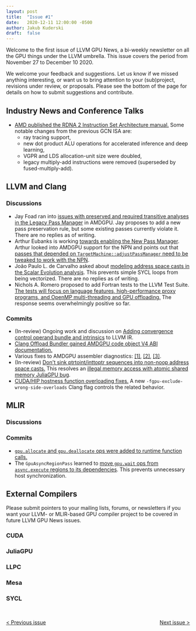 ```yaml
---
layout: post
title:  "Issue #1"
date:   2020-12-11 12:00:00 -0500
author: Jakub Kuderski
draft:  false
---
```


Welcome to the first issue of LLVM GPU News, a bi-weekly newsletter on all the
GPU things under the LLVM umbrella. This issue covers the period from
November 27 to December 10 2020.

We welcome your feedback and suggestions. Let us know if we missed anything interesting, or
want us to bring attention to your (sub)project, revisions under review, or proposals.
Please see the bottom of the page for details on how to submit suggestions and contribute.

## Industry News and Conference Talks
*  [AMD published the RDNA 2 Instruction Set Architecture manual.](https://gpuopen.com/rdna2-isa-available/)
   Some notable changes from the previous GCN ISA are:
   *  ray tracing support,
   *  new dot product ALU operations for accelerated inference and deep learning,
   *  VGPR and LDS allocation-unit size were doubled,
   *  legacy multiply-add instructions were removed (superseded by fused-multiply-add).

##  LLVM and Clang

### Discussions
*  Jay Foad ran into [issues with preserved and required transitive analyses in the Legacy Pass Manager](http://lists.llvm.org/pipermail/llvm-dev/2020-November/146923.html)
   in AMDGPU. Jay proposes to add a new pass preservation rule, but some existing passes currently violate it.
   There are no replies as of writing.
*  Arthur Eubanks is working [towards enabling the New Pass Manager](http://lists.llvm.org/pipermail/llvm-dev/2020-December/147004.html).
   Arthur looked into AMDGPU support for the NPN and points out that
   [passes that depended on `TargetMachine::adjustPassManager` need to be tweaked to work with the NPN](http://lists.llvm.org/pipermail/llvm-dev/2020-December/147130.html).
*  João Paulo L. de Carvalho asked about
   [modeling address space casts in the Scalar Evolution analysis](http://lists.llvm.org/pipermail/llvm-dev/2020-November/146927.html).
   This prevents simple SYCL loops from being vectorized. There are no replies as of writing.
*  Nichols A. Romero proposed to add Fortran tests to the LLVM Test Suite.
   [The tests will focus on language features, high-performance proxy programs, and OpenMP multi-threading and GPU offloading.](http://lists.llvm.org/pipermail/llvm-dev/2020-November/146873.html)
   The response seems overwhelmingly positive so far.

### Commits
*  (In-review) Ongoing work and discussion on
   [Adding convergence control operand bundle and intrinsics](https://reviews.llvm.org/D85603) to LLVM IR.
*  [Clang Offload Bundler gained AMDGPU code object V4 ABI documentation.](https://reviews.llvm.org/D92434)
*  Various fixes to AMDGPU assembler diagnostics: [\[1\]](https://reviews.llvm.org/D92084),
   [\[2\]](https://reviews.llvm.org/D92115), [\[3\]](https://reviews.llvm.org/D92654).
*  (In-review) [Don't sink ptrtoint/inttoptr sequences into non-noop address space casts.](https://reviews.llvm.org/D92210)
   This resolves an [illegal memory access with atomic shared memory JuliaGPU bug](https://github.com/JuliaGPU/CUDA.jl/issues/558).
*  [CUDA/HIP hostness function overloading fixes.](https://reviews.llvm.org/D80450)
   A new `-fgpu-exclude-wrong-side-overloads` Clang flag controls the related behavior.

## MLIR

### Discussions

### Commits
*  [`gpu.allocate` and `gpu.deallocate` ops were added to runtime function calls.](https://reviews.llvm.org/D91698)
*  The `GpuAsyncRegionPass` learned to
   [move `gpu.wait` ops from `async.execute` regions to its dependencies](https://reviews.llvm.org/D90346).
   This prevents unnecessary host synchronization.

## External Compilers

Please submit pointers to your mailing lists, forums, or newsletters if you want your LLVM- or MLIR-based
GPU compiler project to be covered in future LLVM GPU News issues.

### CUDA

### JuliaGPU

### LLPC

### Mesa

### SYCL

<br/>
<p style="text-align:left;">
    <a href="{% post_url 2020-12-04-issue-0 %}"> < Previous issue</a>
    <span style="float:right;">
        <a href="{% post_url 2020-12-25-issue-2 %}"> Next issue > </a>
    </span>
</p>
